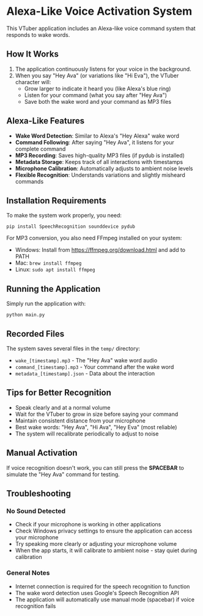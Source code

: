 # Alexa-Like Voice Activation System

This VTuber application includes an Alexa-like voice command system that responds to wake words.

## How It Works

1. The application continuously listens for your voice in the background.
2. When you say "Hey Ava" (or variations like "Hi Eva"), the VTuber character will:
   - Grow larger to indicate it heard you (like Alexa's blue ring)
   - Listen for your command (what you say after "Hey Ava")
   - Save both the wake word and your command as MP3 files

## Alexa-Like Features

- **Wake Word Detection**: Similar to Alexa's "Hey Alexa" wake word
- **Command Following**: After saying "Hey Ava", it listens for your complete command
- **MP3 Recording**: Saves high-quality MP3 files (if pydub is installed)
- **Metadata Storage**: Keeps track of all interactions with timestamps
- **Microphone Calibration**: Automatically adjusts to ambient noise levels
- **Flexible Recognition**: Understands variations and slightly misheard commands

## Installation Requirements

To make the system work properly, you need:

```
pip install SpeechRecognition sounddevice pydub
```

For MP3 conversion, you also need FFmpeg installed on your system:
- Windows: Install from https://ffmpeg.org/download.html and add to PATH
- Mac: `brew install ffmpeg`
- Linux: `sudo apt install ffmpeg`

## Running the Application

Simply run the application with:
```
python main.py
```

## Recorded Files

The system saves several files in the `temp/` directory:

- `wake_[timestamp].mp3` - The "Hey Ava" wake word audio
- `command_[timestamp].mp3` - Your command after the wake word
- `metadata_[timestamp].json` - Data about the interaction

## Tips for Better Recognition

- Speak clearly and at a normal volume
- Wait for the VTuber to grow in size before saying your command
- Maintain consistent distance from your microphone
- Best wake words: "Hey Ava", "Hi Ava", "Hey Eva" (most reliable)
- The system will recalibrate periodically to adjust to noise

## Manual Activation

If voice recognition doesn't work, you can still press the **SPACEBAR** to simulate the "Hey Ava" command for testing.

## Troubleshooting

### No Sound Detected
- Check if your microphone is working in other applications
- Check Windows privacy settings to ensure the application can access your microphone
- Try speaking more clearly or adjusting your microphone volume
- When the app starts, it will calibrate to ambient noise - stay quiet during calibration

### General Notes
- Internet connection is required for the speech recognition to function
- The wake word detection uses Google's Speech Recognition API
- The application will automatically use manual mode (spacebar) if voice recognition fails 